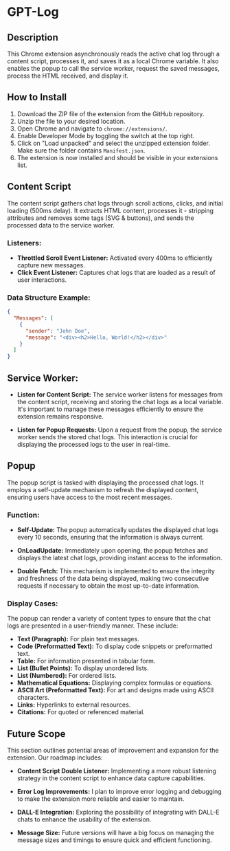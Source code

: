 # GPT-Log

## Description

This Chrome extension asynchronously reads the active chat log through a content script, processes it, and saves it as a local Chrome variable. It also enables the popup to call the service worker, request the saved messages, process the HTML received, and display it.

## How to Install

1. Download the ZIP file of the extension from the GitHub repository.
2. Unzip the file to your desired location.
3. Open Chrome and navigate to `chrome://extensions/`.
4. Enable Developer Mode by toggling the switch at the top right.
5. Click on "Load unpacked" and select the unzipped extension folder. Make sure the folder contains `Manifest.json`.
6. The extension is now installed and should be visible in your extensions list.

## Content Script

The content script gathers chat logs through scroll actions, clicks, and initial loading (500ms delay). It extracts HTML content, processes it - stripping attributes and removes some tags (SVG & buttons), and sends the processed data to the service worker.

### Listeners:

- **Throttled Scroll Event Listener:** Activated every 400ms to efficiently capture new messages.
- **Click Event Listener:** Captures chat logs that are loaded as a result of user interactions.

### Data Structure Example:

```json
{
  "Messages": [
    {
      "sender": "John Doe",
      "message": "<div><h2>Hello, World!</h2></div>"
    }
  ]
}
```

## Service Worker:

- **Listen for Content Script:** The service worker listens for messages from the content script, receiving and storing the chat logs as a local variable. It's important to manage these messages efficiently to ensure the extension remains responsive.

- **Listen for Popup Requests:** Upon a request from the popup, the service worker sends the stored chat logs. This interaction is crucial for displaying the processed logs to the user in real-time.

## Popup

The popup script is tasked with displaying the processed chat logs. It employs a self-update mechanism to refresh the displayed content, ensuring users have access to the most recent messages.

### Function:

- **Self-Update:** The popup automatically updates the displayed chat logs every 10 seconds, ensuring that the information is always current.

- **OnLoadUpdate:** Immediately upon opening, the popup fetches and displays the latest chat logs, providing instant access to the information.

- **Double Fetch:** This mechanism is implemented to ensure the integrity and freshness of the data being displayed, making two consecutive requests if necessary to obtain the most up-to-date information.

### Display Cases:

The popup can render a variety of content types to ensure that the chat logs are presented in a user-friendly manner. These include:

- **Text (Paragraph):** For plain text messages.
- **Code (Preformatted Text):** To display code snippets or preformatted text.
- **Table:** For information presented in tabular form.
- **List (Bullet Points):** To display unordered lists.
- **List (Numbered):** For ordered lists.
- **Mathematical Equations:** Displaying complex formulas or equations.
- **ASCII Art (Preformatted Text):** For art and designs made using ASCII characters.
- **Links:** Hyperlinks to external resources.
- **Citations:** For quoted or referenced material.

## Future Scope

This section outlines potential areas of improvement and expansion for the extension. Our roadmap includes:

- **Content Script Double Listener:** Implementing a more robust listening strategy in the content script to enhance data capture capabilities.

- **Error Log Improvements:** I plan to improve error logging and debugging to make the extension more reliable and easier to maintain.

- **DALL-E Integration:** Exploring the possibility of integrating with DALL-E chats to enhance the usability of the extension.

- **Message Size:** Future versions will have a big focus on managing the message sizes and timings to ensure quick and efficient functioning.


